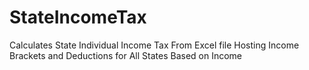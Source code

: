 # StateIncomeTax
Calculates State Individual Income Tax From Excel file Hosting Income Brackets and Deductions for All States Based on Income
